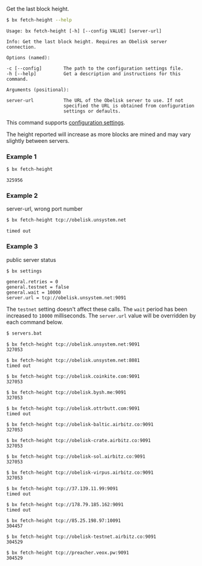 Get the last block height.
```sh
$ bx fetch-height --help
```
```
Usage: bx fetch-height [-h] [--config VALUE] [server-url]                

Info: Get the last block height. Requires an Obelisk server connection.  

Options (named):

-c [--config]        The path to the configuration settings file.        
-h [--help]          Get a description and instructions for this command.

Arguments (positional):

server-url           The URL of the Obelisk server to use. If not        
                     specified the URL is obtained from configuration    
                     settings or defaults.
```
This command supports [configuration settings](Configuration-Settings).

The height reported will increase as more blocks are mined and may vary slightly between servers.
### Example 1
```sh
$ bx fetch-height
```
```
325956
```
### Example 2
server-url, wrong port number
```sh
$ bx fetch-height tcp://obelisk.unsystem.net
```
```
timed out
```
### Example 3
public server status
```sh
$ bx settings
```
```
general.retries = 0
general.testnet = false
general.wait = 10000
server.url = tcp://obelisk.unsystem.net:9091
```
The `testnet` setting doesn't affect these calls. The `wait` period has been increased to `10000` milliseconds. The `server.url` value will be overridden by each command below.
```sh
$ servers.bat
```
```
$ bx fetch-height tcp://obelisk.unsystem.net:9091 
327053

$ bx fetch-height tcp://obelisk.unsystem.net:8081 
timed out

$ bx fetch-height tcp://obelisk.coinkite.com:9091 
327053

$ bx fetch-height tcp://obelisk.bysh.me:9091 
327053

$ bx fetch-height tcp://obelisk.ottrbutt.com:9091 
timed out

$ bx fetch-height tcp://obelisk-baltic.airbitz.co:9091 
327053

$ bx fetch-height tcp://obelisk-crate.airbitz.co:9091 
327053

$ bx fetch-height tcp://obelisk-sol.airbitz.co:9091 
327053

$ bx fetch-height tcp://obelisk-virpus.airbitz.co:9091 
327053

$ bx fetch-height tcp://37.139.11.99:9091 
timed out

$ bx fetch-height tcp://178.79.185.162:9091 
timed out

$ bx fetch-height tcp://85.25.198.97:10091 
304457

$ bx fetch-height tcp://obelisk-testnet.airbitz.co:9091 
304529

$ bx fetch-height tcp://preacher.veox.pw:9091 
304529
```